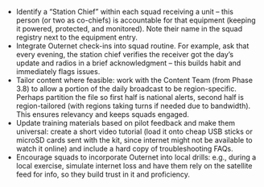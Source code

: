 - Identify a “Station Chief” within each squad receiving a unit – this person (or two as co-chiefs) is accountable for that equipment (keeping it powered, protected, and monitored). Note their name in the squad registry next to the equipment entry.  
- Integrate Outernet check-ins into squad routine. For example, ask that every evening, the station chief verifies the receiver got the day’s update and radios in a brief acknowledgment – this builds habit and immediately flags issues.  
- Tailor content where feasible: work with the Content Team (from Phase 3.8) to allow a portion of the daily broadcast to be region-specific. Perhaps partition the file so first half is national alerts, second half is region-tailored (with regions taking turns if needed due to bandwidth). This ensures relevancy and keeps squads engaged.  
- Update training materials based on pilot feedback and make them universal: create a short video tutorial (load it onto cheap USB sticks or microSD cards sent with the kit, since internet might not be available to watch it online) and include a hard copy of troubleshooting FAQs.  
- Encourage squads to incorporate Outernet into local drills: e.g., during a local exercise, simulate internet loss and have them rely on the satellite feed for info, so they build trust in it and proficiency.